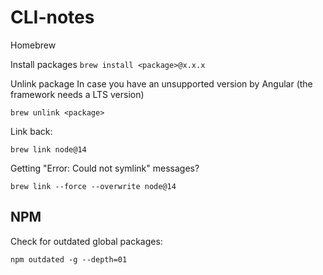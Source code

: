 # CLI-notes

Homebrew

Install packages
`brew install <package>@x.x.x`

Unlink package
In case you have an unsupported version by Angular (the framework needs a LTS version)

`brew unlink <package>`

Link back:

`brew link node@14` 

Getting "Error: Could not symlink" messages?

`brew link --force --overwrite node@14`

## NPM

Check for outdated global packages:

`npm outdated -g --depth=01` 



